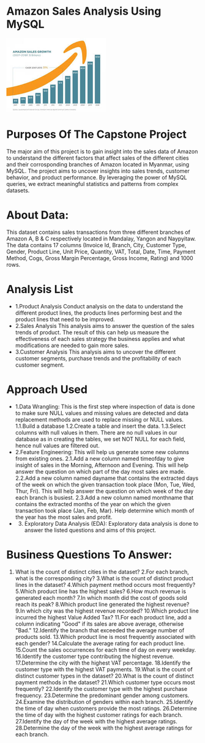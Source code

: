 # Amazon Sales Analysis Using MySQL
![Local Image](AmazonSales.jpeg)



# Purposes Of The Capstone Project
The major aim of this project is to gain insight into the sales data of Amazon to understand the different factors that affect sales of the different cities and their corrosponding branches of Amazon located in Myanmar, using MySQL. The project aims to uncover insights into sales trends, customer behavior, and product performance. By leveraging the power of MySQL queries, we extract meaningful statistics and patterns from complex datasets.

# About Data:
This dataset contains sales transactions from three different branches of Amazon A, B & C respectively located in Mandalay, Yangon and Naypyitaw. The data contains 17 columns (Invoice Id, Branch, City, Customer Type, Gender, Product Line, Unit Price, Quantity, VAT, Total, Date, Time, Payment Method, Cogs, Gross Margin Percentage, Gross Income, Rating) and 1000 rows.

# Analysis List
  *  1.Product Analysis
Conduct analysis on the data to understand the different product lines, the products lines performing best and the product lines that need to be improved.
  * 2.Sales Analysis
This analysis aims to answer the question of the sales trends of product. The result of this can help us measure the effectiveness of each sales strategy the business applies and what modifications are needed to gain more sales.
  * 3.Customer Analysis
This analysis aims to uncover the different customer segments, purchase trends and the profitability of each customer segment.
# Approach Used
  * 1.Data Wrangling: This is the first step where inspection of data is done to make sure NULL values and missing values are detected and data replacement methods are used to replace missing or NULL values.
    1.1.Build a database
    1.2.Create a table and insert the data.
    1.3.Select columns with null values in them. There are no null values in our database as in creating the tables, we set NOT NULL for each field, hence null values are filtered out.
  * 2.Feature Engineering: This will help us generate some new columns from existing ones.
    2.1.Add a new column named timeofday to give insight of sales in the Morning, Afternoon and Evening. This will help answer the question on which part of the day most sales are made.
    2.2.Add a new column named dayname that contains the extracted days of the week on which the given transaction took place (Mon, Tue, Wed, Thur, Fri). This will help answer the question on which week of the day each branch is busiest.
    2.3.Add a new column named monthname that contains the extracted months of the year on which the given transaction took place (Jan, Feb, Mar). Help determine which month of the year has the most sales and profit.
  * 3. Exploratory Data Analysis (EDA): Exploratory data analysis is done to answer the listed questions and aims of this project.

# Business Questions To Answer:

1.  What is the count of distinct cities in the dataset?
2.For each branch, what is the corresponding city?
3.What is the count of distinct product lines in the dataset?
4.Which payment method occurs most frequently?
5.Which product line has the highest sales?
6.How much revenue is generated each month?
7.In which month did the cost of goods sold reach its peak?
8.Which product line generated the highest revenue?
9.In which city was the highest revenue recorded?
10.Which product line incurred the highest Value Added Tax?
11.For each product line, add a column indicating "Good" if its sales are above average, otherwise "Bad."
12.Identify the branch that exceeded the average number of products sold.
13.Which product line is most frequently associated with each gender?
14.Calculate the average rating for each product line.
15.Count the sales occurrences for each time of day on every weekday.
16.Identify the customer type contributing the highest revenue.
17.Determine the city with the highest VAT percentage.
18.Identify the customer type with the highest VAT payments.
19.What is the count of distinct customer types in the dataset?
20.What is the count of distinct payment methods in the dataset?
21.Which customer type occurs most frequently?
22.Identify the customer type with the highest purchase frequency.
23.Determine the predominant gender among customers.
24.Examine the distribution of genders within each branch.
25.Identify the time of day when customers provide the most ratings.
26.Determine the time of day with the highest customer ratings for each branch.
27.Identify the day of the week with the highest average ratings.
28.Determine the day of the week with the highest average ratings for each branch.


